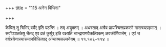 +++
title = "115 अनेन विधिना"

+++

केचित् तु त्रिभिर् वर्षैर् इति पठन्ति । तद् अयुक्तम् । अधस्ताद् अत्रैव प्रायश्चित्तप्रकरणे मासत्रयग्रहणात् । सर्वोपपातकेषु चैतद् एव व्रतं कुर्युर् इति वक्ष्यति चान्द्रायणवैकल्पिकम् अवकीर्णिवर्जम् । एवं च वर्षत्रयेणास्यासमानविधित्वाद् अन्याय्यकल्पनेयम् ॥ ११.१०६–११४ ॥